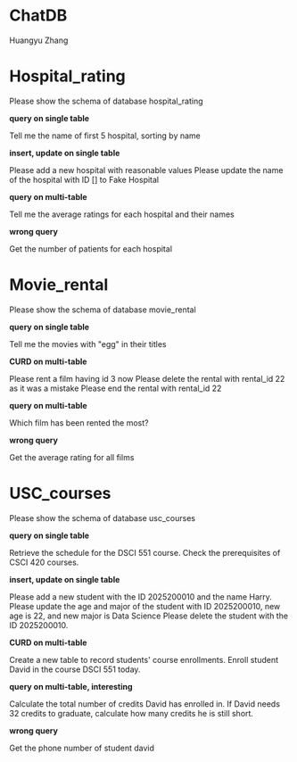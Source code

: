 # ChatDB

Huangyu Zhang

# Hospital_rating

Please show the schema of database hospital_rating

**query on single table**

Tell me the name of first 5 hospital, sorting by name

**insert, update on single table**

Please add a new hospital with reasonable values
Please update the name of the hospital with ID [] to Fake Hospital

**query on multi-table**

Tell me the average ratings for each hospital and their names

**wrong query**

Get the number of patients for each hospital

# Movie_rental
Please show the schema of database movie_rental

**query on single table**

Tell me the movies with "egg" in their titles

**CURD on multi-table**

Please rent a film having id 3 now
Please delete the rental with rental_id 22 as it was a mistake
Please end the rental with rental_id 22

**query on multi-table**

Which film has been rented the most?

**wrong query**

Get the average rating for all films

# USC_courses
Please show the schema of database usc_courses

**query on single table**

Retrieve the schedule for the DSCI 551 course.
Check the prerequisites of CSCI 420 courses.

**insert, update on single table**

Please add a new student with the ID 2025200010 and the name Harry.
Please update the age and major of the student with ID 2025200010, new age is 22, and new major is Data Science
Please delete the student with the ID 2025200010.

**CURD on multi-table**

Create a new table to record students' course enrollments.
Enroll student David in the course DSCI 551 today.

**query on multi-table, interesting**

Calculate the total number of credits David has enrolled in.
If David needs 32 credits to graduate, calculate how many credits he is still short.

**wrong query**

Get the phone number of student david